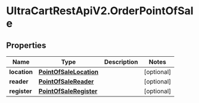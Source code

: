 # UltraCartRestApiV2.OrderPointOfSale

## Properties

Name | Type | Description | Notes
------------ | ------------- | ------------- | -------------
**location** | [**PointOfSaleLocation**](PointOfSaleLocation.md) |  | [optional] 
**reader** | [**PointOfSaleReader**](PointOfSaleReader.md) |  | [optional] 
**register** | [**PointOfSaleRegister**](PointOfSaleRegister.md) |  | [optional] 


